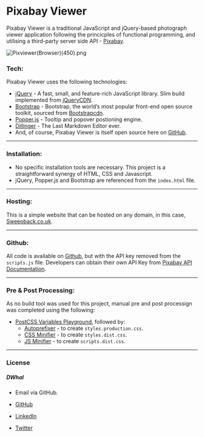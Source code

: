 # Pixabay Viewer

Pixabay Viewer is a traditional JavaScript and jQuery-based photograph viewer application following the princicples of functional programming, and utilising a third-party server side API - [Pixabay].

![Pixviewer(Browser)(450).png](https://sweepback.co.uk/supportfiles/Readme%20Support%20Media%20-%20for%20Sweepback/Pixaviewer(Browser)(450).png)

### Tech:

Pixabay Viewer uses the following technologies:

* [jQuery] - A fast, small, and feature-rich JavaScript library.  Slim build implemented from [jQueryCDN]. 
* [Bootstrap] - Bootstrap, the world’s most popular front-end open source toolkit, sourced from [Bootstrapcdn].
* [Popper.js] - Tooltip and popover postioning engine.
* [Dillinger] - The Last Markdown Editor ever.
* And, of course, Pixabay Viewer is itself open source here on [GitHub].
----
### Installation:
* No specific installation tools are necessary. This project is a straightforward synergy of HTML, CSS and Javascript. 
* jQuery, Popper.js and Bootstrap are referenced from the `index.html` file.

----

### Hosting:
This is a simple website that can be hosted on any domain, in this case, [Sweepback.co.uk].

----

### Github:
All code is available on [Github], but with the API key removed from the `scripts.js` file. 
Developers can obtain their own API Key from [Pixabay API Documentation].

----
### Pre & Post Processing:
As no build tool was used for this project, manual pre and post processign was completed using the following:
* [PostCSS Variables Playground], followed by:
    * [Autoprefixer] - to create `styles.production.css`.
    * [CSS Minifier] - to create `styles.dist.css`.
    * [JS Minifier] - to create `scripts.dist.css`.

----
### License 
##### DWhal
* Email via GitHub.
* [GitHub]
* [LinkedIn]
* [Twitter]



   [Dillinger]: <https://github.com/joemccann/dillinger>
   [Pixabay]: <https://pixabay.com/>
   [Pixabay API Documentation]: <https://pixabay.com/api/docs/>
   [Popper.js]: <https://popper.js.org/>
   [jQuery]: <https://jquery.com/>
   [jQueryCDN]: <https://code.jquery.com/>
   [Bootstrap]: <https://getbootstrap.com/>
   [Bootstrapcdn]: <https://www.bootstrapcdn.com/>
   [Sweepback.co.uk]: <https://www.sweepback.co.uk/Pixviewer/index>
   [PostCSS Variables Playground]: <https://madlittlemods.github.io/postcss-css-variables/playground/>
   [Autoprefixer]: <http://autoprefixer.github.io/>
   [CSS Minifier]: <https://cssminifier.com/>
   [JS Minifier]: <https://javascript-minifier.com/>
   [GitHub]: <https://github.com/Swingwing777/AA1_pixabay_Viewer>
   [LinkedIn]: <linkedin.com/in/david-hales-3450305a>
   [Twitter]: <https://twitter.com/dwhal>